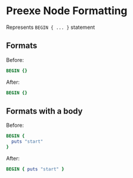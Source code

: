 <!-- BEGIN_AUTOGENERATED -->

# Preexe Node Formatting

Represents `BEGIN { ... }` statement

<!-- END_AUTOGENERATED -->

## Formats

Before:

```ruby
BEGIN {}
```

After:

```ruby
BEGIN {}
```

## Formats with a body

Before:

```ruby
BEGIN {
  puts "start"
}
```

After:

```ruby
BEGIN { puts "start" }
```
